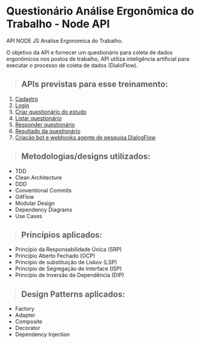 # **Questionário Análise Ergonômica do Trabalho - Node API**

API NODE JS Analise Ergonomica do Trabalho.

O objetivo da API e fornecer um questionário para coleta de dados ergonômicos nos postos de trabalho, API utiliza inteligência artificial para executar o processo de coleta de dados (DialoFlow).

> ## APIs previstas para esse treinamento:
1. [Cadastro](./requirements/signup.md)
1. [Login](./requirements/login.md)
1. [Criar questionário do estudo](./requirements/add-survey.md)
1. [Listar questionário](#)
1. [Responder questionário](#)
1. [Resultado da questionário](#)
1. [Criação bot e webhooks agente de pesquisa DialogFlow ](#)

> ## Metodologias/designs utilizados:
* TDD
* Clean Architecture
* DDD
* Conventional Commits
* GitFlow
* Modular Design
* Dependency Diagrams
* Use Cases
> ## Princípios aplicados:
* Princípio da Responsabilidade Única (SRP)
* Princípio Aberto Fechado (OCP)
* Princípio de substituição de Liskov (LSP)
* Princípio de Segregação de Interface (ISP)
* Princípio de Inversão de Dependência (DIP)
> ## Design Patterns aplicados:
* Factory
* Adapter
* Composite
* Decorator
* Dependency Injection

